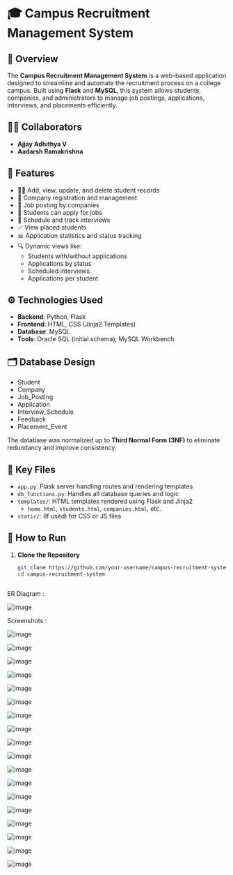 # 🎓 Campus Recruitment Management System

## 📌 Overview

The **Campus Recruitment Management System** is a web-based application designed to streamline and automate the recruitment process on a college campus. Built using **Flask** and **MySQL**, this system allows students, companies, and administrators to manage job postings, applications, interviews, and placements efficiently.

## 👨‍💻 Collaborators

- **Ajjay Adhithya V**  
- **Aadarsh Ramakrishna**

## 🧱 Features

- 🧑‍🎓 Add, view, update, and delete student records  
- 🏢 Company registration and management  
- 📄 Job posting by companies  
- 📝 Students can apply for jobs  
- 📅 Schedule and track interviews  
- ✅ View placed students  
- 📊 Application statistics and status tracking  
- 🔍 Dynamic views like:
  - Students with/without applications
  - Applications by status
  - Scheduled interviews
  - Applications per student

## ⚙️ Technologies Used

- **Backend**: Python, Flask  
- **Frontend**: HTML, CSS (Jinja2 Templates)  
- **Database**: MySQL  
- **Tools**: Oracle SQL (initial schema), MySQL Workbench

## 🗂️ Database Design

- Student  
- Company  
- Job_Posting  
- Application  
- Interview_Schedule  
- Feedback  
- Placement_Event  

The database was normalized up to **Third Normal Form (3NF)** to eliminate redundancy and improve consistency.

## 🧾 Key Files

- `app.py`: Flask server handling routes and rendering templates  
- `db_functions.py`: Handles all database queries and logic  
- `templates/`: HTML templates rendered using Flask and Jinja2  
  - `home.html`, `students.html`, `companies.html`, etc.  
- `static/`: (If used) for CSS or JS files

## 🚀 How to Run

1. **Clone the Repository**
   ```bash
   git clone https://github.com/your-username/campus-recruitment-system.git
   cd campus-recruitment-system



ER Diagram :

![image](https://github.com/user-attachments/assets/890cbab4-86f1-4294-86bf-c8fca19a5495)

Screenshots :


![image](https://github.com/user-attachments/assets/ce15e48d-db37-4649-b622-ba0f6fea6a24)


![image](https://github.com/user-attachments/assets/7fcdb192-9361-47f4-9417-d2ca3a6013e5)


![image](https://github.com/user-attachments/assets/24fc6c6a-7806-4740-bcea-81581bda0440)


![image](https://github.com/user-attachments/assets/1780c302-6789-4bf7-9c36-28e00b72408f)


![image](https://github.com/user-attachments/assets/a9aa4fa6-fd8f-4833-8ad5-95ecbc363f49)


![image](https://github.com/user-attachments/assets/8d9795d6-df01-44bf-96af-1ca31a0f1b13)


![image](https://github.com/user-attachments/assets/c37af78e-5374-4b32-9bcb-f7c87360b548)


![image](https://github.com/user-attachments/assets/e39c2783-e7a2-4766-870d-5531397ca063)


![image](https://github.com/user-attachments/assets/e7fb1341-b0e5-4c6e-91c7-775409c132be)


![image](https://github.com/user-attachments/assets/39449d72-df70-43ec-bc58-c0d030fd251d)


![image](https://github.com/user-attachments/assets/4f80a66e-32a8-48b0-b744-776e1a649918)


![image](https://github.com/user-attachments/assets/b79e4015-b4fe-467f-be38-cc7ce30e9e09)


![image](https://github.com/user-attachments/assets/a196e25c-8353-49f5-8936-2d8fa868be31)


![image](https://github.com/user-attachments/assets/1e9dbdef-0d32-4083-a4a2-310981d134a3)


![image](https://github.com/user-attachments/assets/c81d4b5d-ee41-4ebb-af78-445d8a4f7612)


![image](https://github.com/user-attachments/assets/5d8a48c6-3d9d-4961-81bc-f12bd310bbaa)


![image](https://github.com/user-attachments/assets/3b2cd2ae-c341-48c7-ac77-62efd60f98c1)


![image](https://github.com/user-attachments/assets/41809232-b1a2-4a39-a835-e1fb661cf060)
